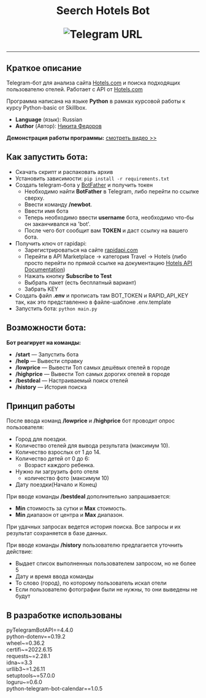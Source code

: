 <h1 align="center"> Seerch Hotels Bot

![Telegram URL](https://cdn-icons-png.flaticon.com/256/5968/5968804.png)
</h1>

***
## Краткое описание

Telegram-бот для анализа сайта [Hotels.com](https://www.hotels.com/) и поиска подходящих пользователю отелей. Работает с API от [Hotels.com](https://www.hotels.com/)

Программа написана на языке **Python** в рамках курсовой работы к курсу Python-basic от Skillbox.

- **Language** (язык): Russian
- **Author** (Автор): [Никита Федоров](https://t.me/Derlonger)

**Демонстрация работы программы:** [смотреть видео >>](https://youtu.be/RQasp8m9_yk)


## Как запустить бота:
- Скачать скрипт и распаковать архив
- Установить зависимости: `pip install -r requirements.txt`
- Создать telegram-бота у [BotFather](https://t.me/BotFather) и получить токен
  - Необходимо найти **BotFather** в Telegram, либо перейти по ссылке сверху.
  - Ввести команду **/newbot**.
  - Ввести имя бота
  - Теперь необходимо ввести **username** бота, необходимо что-бы он заканчивался на 'bot'.
  - После чего бот сообщит вам **TOKEN** и даст ссылку на вашего бота.
- Получить ключ от rapidapi:
    - Зарегистрироваться на сайте [rapidapi.com](https://rapidapi.com/apidojo/api/hotels4/)
    - Перейти в API Marketplace → категория Travel → Hotels (либо просто перейти по прямой ссылке на документацию [Hotels API Documentation](https://rapidapi.com/apidojo/api/hotels4/))
    - Нажать кнопку **Subscribe to Test**
    - Выбрать пакет (есть бесплатный вариант)
    - Забрать KEY
- Создать файл **.env** и прописать там BOT_TOKEN и RAPID_API_KEY так, как это представленно в файле-шаблоне .env.template
- Запустить бота: `python main.py`



## Возможности бота:

**Бот реагирует на команды:**

- **/start** — Запустить бота
- **/help** — Вывести справку
- **/lowprice** — Вывести Топ самых дешёвых отелей в городе
- **/highprice** — Вывести Топ самых дорогих отелей в городе
- **/bestdeal** — Настраиваемый поиск отелей
- **/history** — История поиска

## Принцип работы

После ввода команд **/lowprice** и **/highprice** бот проводит опрос пользователя:
- Город для поездки.
- Количество отелей для вывода результата (максимум 10).
- Количество взрослых от 1 до 14.
- Количество детей от 0 до 6:
  - Возраст каждого ребенка.
- Нужно ли загрузить фото отеля
    - количество фото (максимум 10)
- Дату поездки(Начало и Конец)


При вводе команды **/bestdeal** дополнительно запрашивается:
- **Min** стоимость за сутки и **Max** стоимость.
- **Min** диапазон от центра и **Max** диапазон.


При удачных запросах ведется история поиска. Все запросы и их результат сохраняется в базе данных.

При вводе команды **/history** пользователю предлагается уточнить действие:
- Выдает список выполненных пользователем запросом, но не более 5
- Дату и время ввода команды
- То слово (город), по которому пользователь искал отели
- Если пользователю фотографии были не нужны, то они выведены не будут

## В разработке использованы

pyTelegramBotAPI==4.4.0<br>
python-dotenv==0.19.2<br>
wheel~=0.36.2<br>
certifi~=2022.6.15<br>
requests~=2.28.1<br>
idna~=3.3<br>
urllib3~=1.26.11<br>
setuptools~=57.0.0<br>
loguru~=0.6.0<br>
python-telegram-bot-calendar==1.0.5<br>